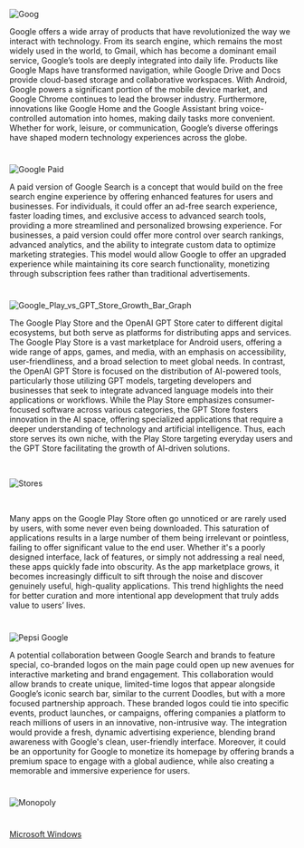 ![Goog](https://github.com/user-attachments/assets/5a543035-afb4-44a6-addc-092eb8f0d1b8)

Google offers a wide array of products that have revolutionized the way we interact with technology. From its search engine, which remains the most widely used in the world, to Gmail, which has become a dominant email service, Google’s tools are deeply integrated into daily life. Products like Google Maps have transformed navigation, while Google Drive and Docs provide cloud-based storage and collaborative workspaces. With Android, Google powers a significant portion of the mobile device market, and Google Chrome continues to lead the browser industry. Furthermore, innovations like Google Home and the Google Assistant bring voice-controlled automation into homes, making daily tasks more convenient. Whether for work, leisure, or communication, Google’s diverse offerings have shaped modern technology experiences across the globe.

#

![Google Paid](https://github.com/user-attachments/assets/84354d68-22d8-41ed-8d45-6dff2d147f76)

A paid version of Google Search is a concept that would build on the free search engine experience by offering enhanced features for users and businesses. For individuals, it could offer an ad-free search experience, faster loading times, and exclusive access to advanced search tools, providing a more streamlined and personalized browsing experience. For businesses, a paid version could offer more control over search rankings, advanced analytics, and the ability to integrate custom data to optimize marketing strategies. This model would allow Google to offer an upgraded experience while maintaining its core search functionality, monetizing through subscription fees rather than traditional advertisements.

#

![Google_Play_vs_GPT_Store_Growth_Bar_Graph](https://github.com/user-attachments/assets/842af609-21c0-4801-8b19-be2969aea5d6)

The Google Play Store and the OpenAI GPT Store cater to different digital ecosystems, but both serve as platforms for distributing apps and services. The Google Play Store is a vast marketplace for Android users, offering a wide range of apps, games, and media, with an emphasis on accessibility, user-friendliness, and a broad selection to meet global needs. In contrast, the OpenAI GPT Store is focused on the distribution of AI-powered tools, particularly those utilizing GPT models, targeting developers and businesses that seek to integrate advanced language models into their applications or workflows. While the Play Store emphasizes consumer-focused software across various categories, the GPT Store fosters innovation in the AI space, offering specialized applications that require a deeper understanding of technology and artificial intelligence. Thus, each store serves its own niche, with the Play Store targeting everyday users and the GPT Store facilitating the growth of AI-driven solutions.

<br>

![Stores](https://github.com/user-attachments/assets/5f639736-4b6d-46a3-be59-161a77cd5928)

<br>

Many apps on the Google Play Store often go unnoticed or are rarely used by users, with some never even being downloaded. This saturation of applications results in a large number of them being irrelevant or pointless, failing to offer significant value to the end user. Whether it's a poorly designed interface, lack of features, or simply not addressing a real need, these apps quickly fade into obscurity. As the app marketplace grows, it becomes increasingly difficult to sift through the noise and discover genuinely useful, high-quality applications. This trend highlights the need for better curation and more intentional app development that truly adds value to users’ lives.

#

![Pepsi Google](https://github.com/user-attachments/assets/f3fd5177-2dce-4c20-a629-e48bd52fd510)

A potential collaboration between Google Search and brands to feature special, co-branded logos on the main page could open up new avenues for interactive marketing and brand engagement. This collaboration would allow brands to create unique, limited-time logos that appear alongside Google’s iconic search bar, similar to the current Doodles, but with a more focused partnership approach. These branded logos could tie into specific events, product launches, or campaigns, offering companies a platform to reach millions of users in an innovative, non-intrusive way. The integration would provide a fresh, dynamic advertising experience, blending brand awareness with Google's clean, user-friendly interface. Moreover, it could be an opportunity for Google to monetize its homepage by offering brands a premium space to engage with a global audience, while also creating a memorable and immersive experience for users.

#
![Monopoly](https://github.com/user-attachments/assets/30226fce-fb51-4c09-9a50-a2e88386b0b6)
#

[Microsoft Windows](https://github.com/sourceduty/Microsoft_Windows)
